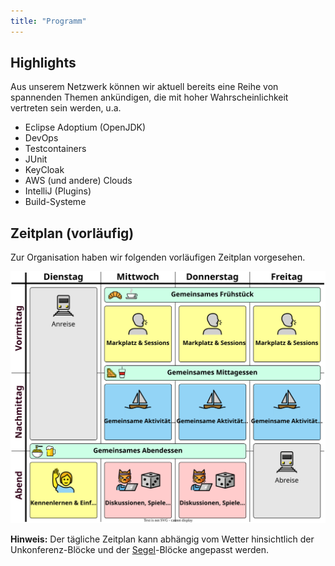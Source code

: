 ```yaml
---
title: "Programm"
---
```


## Highlights

Aus unserem Netzwerk können wir aktuell bereits eine Reihe von spannenden Themen ankündigen, die mit hoher Wahrscheinlichkeit vertreten sein werden, u.a.

* Eclipse Adoptium (OpenJDK)
* DevOps
* Testcontainers
* JUnit
* KeyCloak
* AWS (und andere) Clouds
* IntelliJ (Plugins)
* Build-Systeme

[//]: # (TODO Highlights festmachen)

## Zeitplan (vorläufig)

Zur Organisation haben wir folgenden vorläufigen Zeitplan vorgesehen.

![JSail Zeitplan](jsail-programm.drawio.svg)

**Hinweis:** Der tägliche Zeitplan kann abhängig vom Wetter hinsichtlich der Unkonferenz-Blöcke und der [Segel](../segeln/)-Blöcke angepasst werden.